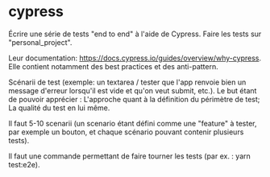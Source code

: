 # cypress 

Écrire une série de tests "end to end" à l'aide de Cypress.
Faire les tests sur "personal_project".

Leur documentation: https://docs.cypress.io/guides/overview/why-cypress. Elle contient notamment des best practices et des anti-pattern.



Scénarii de test (exemple: un textarea / tester que l'app renvoie bien un message d'erreur lorsqu'il est vide et qu'on veut submit, etc.). Le but étant de pouvoir apprécier :
L'approche quant à la définition du périmètre de test;
La qualité du test en lui même.

Il faut 5-10 scenarii (un scenario étant défini comme une "feature" à tester, par exemple un bouton, et chaque scénario pouvant contenir plusieurs tests).

Il faut une commande permettant de faire tourner les tests (par ex. : yarn test:e2e).

